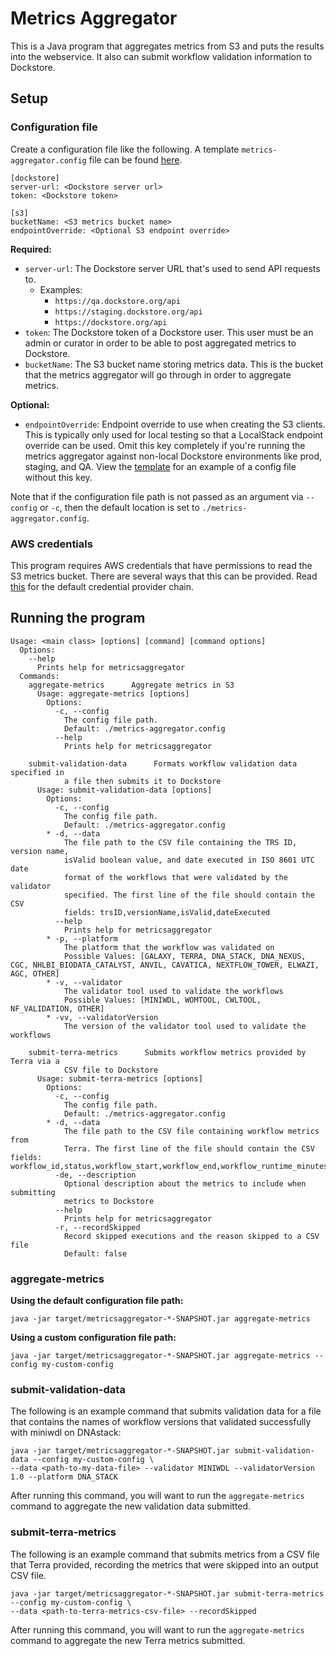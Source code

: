 # Metrics Aggregator

This is a Java program that aggregates metrics from S3 and puts the results into the webservice. It also can submit workflow validation
information to Dockstore.

## Setup

### Configuration file

Create a configuration file like the following. A template `metrics-aggregator.config` file can be found [here](templates/metrics-aggregator.config).

```
[dockstore]
server-url: <Dockstore server url>
token: <Dockstore token>

[s3]
bucketName: <S3 metrics bucket name>
endpointOverride: <Optional S3 endpoint override>
```
**Required:**
- `server-url`: The Dockstore server URL that's used to send API requests to.
  - Examples:
    - `https://qa.dockstore.org/api`
    - `https://staging.dockstore.org/api`
    - `https://dockstore.org/api`
- `token`: The Dockstore token of a Dockstore user. This user must be an admin or curator in order to be able to post aggregated metrics to Dockstore.
- `bucketName`: The S3 bucket name storing metrics data. This is the bucket that the metrics aggregator will go through in order
  to aggregate metrics.

**Optional:**
- `endpointOverride`: Endpoint override to use when creating the S3 clients. This is typically only used for local testing so that a LocalStack endpoint 
override can be used. Omit this key completely if you're running the metrics aggregator against non-local Dockstore environments like prod, staging, and QA. View the [template](templates/metrics-aggregator.config) for an example of a config file without this key.

Note that if the configuration file path is not passed as an argument via `--config` or `-c`, then the default location is set to `./metrics-aggregator.config`. 

### AWS credentials

This program requires AWS credentials that have permissions to read the S3 metrics bucket. There are several ways that this can be provided.
Read [this](https://docs.aws.amazon.com/sdk-for-java/latest/developer-guide/credentials.html#credentials-chain) for the default credential provider chain.

## Running the program

```
Usage: <main class> [options] [command] [command options]
  Options:
    --help
      Prints help for metricsaggregator
  Commands:
    aggregate-metrics      Aggregate metrics in S3
      Usage: aggregate-metrics [options]
        Options:
          -c, --config
            The config file path.
            Default: ./metrics-aggregator.config
          --help
            Prints help for metricsaggregator

    submit-validation-data      Formats workflow validation data specified in 
            a file then submits it to Dockstore
      Usage: submit-validation-data [options]
        Options:
          -c, --config
            The config file path.
            Default: ./metrics-aggregator.config
        * -d, --data
            The file path to the CSV file containing the TRS ID, version name, 
            isValid boolean value, and date executed in ISO 8601 UTC date 
            format of the workflows that were validated by the validator 
            specified. The first line of the file should contain the CSV 
            fields: trsID,versionName,isValid,dateExecuted
          --help
            Prints help for metricsaggregator
        * -p, --platform
            The platform that the workflow was validated on
            Possible Values: [GALAXY, TERRA, DNA_STACK, DNA_NEXUS, CGC, NHLBI_BIODATA_CATALYST, ANVIL, CAVATICA, NEXTFLOW_TOWER, ELWAZI, AGC, OTHER]
        * -v, --validator
            The validator tool used to validate the workflows
            Possible Values: [MINIWDL, WOMTOOL, CWLTOOL, NF_VALIDATION, OTHER]
        * -vv, --validatorVersion
            The version of the validator tool used to validate the workflows

    submit-terra-metrics      Submits workflow metrics provided by Terra via a 
            CSV file to Dockstore
      Usage: submit-terra-metrics [options]
        Options:
          -c, --config
            The config file path.
            Default: ./metrics-aggregator.config
        * -d, --data
            The file path to the CSV file containing workflow metrics from 
            Terra. The first line of the file should contain the CSV fields: workflow_id,status,workflow_start,workflow_end,workflow_runtime_minutes,source_url
          -de, --description
            Optional description about the metrics to include when submitting 
            metrics to Dockstore
          --help
            Prints help for metricsaggregator
          -r, --recordSkipped
            Record skipped executions and the reason skipped to a CSV file
            Default: false
```

### aggregate-metrics

**Using the default configuration file path:**

`java -jar target/metricsaggregator-*-SNAPSHOT.jar aggregate-metrics`

**Using a custom configuration file path:**

`java -jar target/metricsaggregator-*-SNAPSHOT.jar aggregate-metrics --config my-custom-config`

### submit-validation-data

The following is an example command that submits validation data for a file that contains the names of workflow versions that validated successfully
with miniwdl on DNAstack:

```
java -jar target/metricsaggregator-*-SNAPSHOT.jar submit-validation-data --config my-custom-config \
--data <path-to-my-data-file> --validator MINIWDL --validatorVersion 1.0 --platform DNA_STACK 
```

After running this command, you will want to run the `aggregate-metrics` command to aggregate the new validation data submitted.

### submit-terra-metrics

The following is an example command that submits metrics from a CSV file that Terra provided, recording the metrics that were skipped into an output CSV file.

```
java -jar target/metricsaggregator-*-SNAPSHOT.jar submit-terra-metrics --config my-custom-config \
--data <path-to-terra-metrics-csv-file> --recordSkipped
```

After running this command, you will want to run the `aggregate-metrics` command to aggregate the new Terra metrics submitted.
